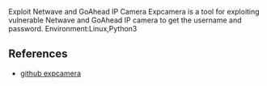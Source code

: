Exploit Netwave and GoAhead IP Camera
Expcamera is a tool for exploiting vulnerable Netwave and GoAhead IP camera to get the username and password.
Environment:Linux,Python3


## References

- [github expcamera](https://github.com/vanpersiexp/expcamera)